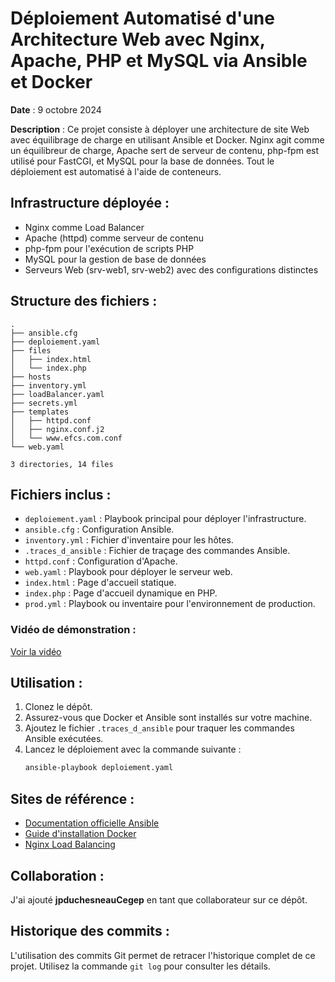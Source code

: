 # Déploiement Automatisé d'une Architecture Web avec Nginx, Apache, PHP et MySQL via Ansible et Docker


**Date** : 9 octobre 2024  

**Description** : Ce projet consiste à déployer une architecture de site Web avec équilibrage de charge en utilisant Ansible et Docker. Nginx agit comme un équilibreur de charge, Apache sert de serveur de contenu, php-fpm est utilisé pour FastCGI, et MySQL pour la base de données. Tout le déploiement est automatisé à l'aide de conteneurs.

## Infrastructure déployée :
- Nginx comme Load Balancer
- Apache (httpd) comme serveur de contenu
- php-fpm pour l'exécution de scripts PHP
- MySQL pour la gestion de base de données
- Serveurs Web (srv-web1, srv-web2) avec des configurations distinctes

## Structure des fichiers :
```
.
├── ansible.cfg
├── deploiement.yaml
├── files
│   ├── index.html
│   └── index.php
├── hosts
├── inventory.yml
├── loadBalancer.yaml
├── secrets.yml
├── templates
│   ├── httpd.conf
│   ├── nginx.conf.j2
│   └── www.efcs.com.conf
└── web.yaml

3 directories, 14 files
```
## Fichiers inclus :
- `deploiement.yaml` : Playbook principal pour déployer l'infrastructure.
- `ansible.cfg` : Configuration Ansible.
- `inventory.yml` : Fichier d'inventaire pour les hôtes.
- `.traces_d_ansible` : Fichier de traçage des commandes Ansible.
- `httpd.conf` : Configuration d'Apache.
- `web.yaml` : Playbook pour déployer le serveur web.
- `index.html` : Page d'accueil statique.
- `index.php` : Page d'accueil dynamique en PHP.
- `prod.yml` : Playbook ou inventaire pour l'environnement de production.

### Vidéo de démonstration :
[Voir la vidéo](https://cegepsaintefoy-my.sharepoint.com/:v:/r/personal/2399494_csfoy_ca/Documents/E24_4363_420W45_Ub_Cli_AT_2399494%20-%20Google%20Chrome%202024-10-10%2017-32-53.mp4?csf=1&web=1&e=5bJE9p)

## Utilisation :
1. Clonez le dépôt.
2. Assurez-vous que Docker et Ansible sont installés sur votre machine.
3. Ajoutez le fichier `.traces_d_ansible` pour traquer les commandes Ansible exécutées.
4. Lancez le déploiement avec la commande suivante :
    ```bash
    ansible-playbook deploiement.yaml
    ```

## Sites de référence :
- [Documentation officielle Ansible](https://docs.ansible.com)
- [Guide d'installation Docker](https://docs.docker.com/get-docker/)
- [Nginx Load Balancing](https://nginx.org/en/docs/http/load_balancing.html)

## Collaboration :
J'ai ajouté **jpduchesneauCegep** en tant que collaborateur sur ce dépôt.

## Historique des commits :
L'utilisation des commits Git permet de retracer l'historique complet de ce projet. Utilisez la commande `git log` pour consulter les détails.
